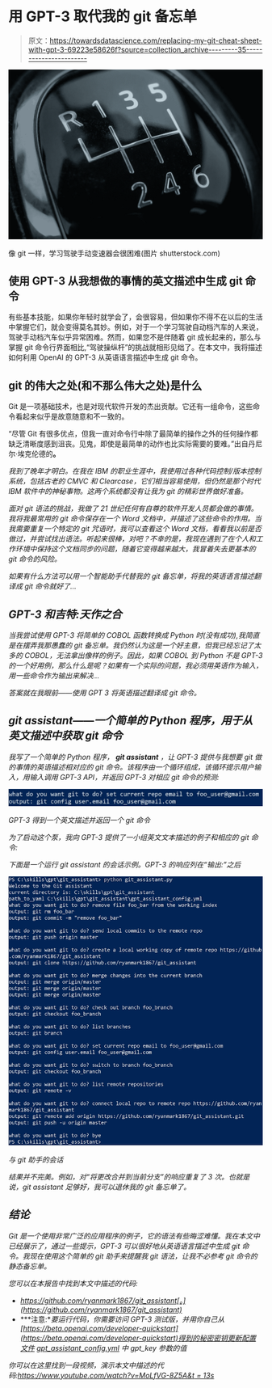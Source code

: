 # 用 GPT-3 取代我的 git 备忘单

> 原文：<https://towardsdatascience.com/replacing-my-git-cheat-sheet-with-gpt-3-69223e58626f?source=collection_archive---------35----------------------->

![](img/d913917355c2302836eb59060f83ee3c.png)

像 git 一样，学习驾驶手动变速器会很困难(图片 shutterstock.com)

## 使用 GPT-3 从我想做的事情的英文描述中生成 git 命令

有些基本技能，如果你年轻时就学会了，会很容易，但如果你不得不在以后的生活中掌握它们，就会变得莫名其妙。例如，对于一个学习驾驶自动档汽车的人来说，驾驶手动档汽车似乎异常困难。然而，如果您不是伴随着 git 成长起来的，那么与掌握 git 命令行界面相比,“驾驶操纵杆”的挑战就相形见绌了。在本文中，我将描述如何利用 OpenAI 的 GPT-3 从英语语言描述中生成 git 命令。

## git 的伟大之处(和不那么伟大之处)是什么

Git 是一项基础技术，也是对现代软件开发的杰出贡献。它还有一组命令，这些命令看起来似乎是故意随意和不一致的。

“尽管 Git 有很多优点，但我一直对命令行中除了最简单的操作之外的任何操作都缺乏清晰度感到沮丧。见鬼，即使是最简单的动作也比实际需要的要难。”出自丹尼尔·埃克伦德的[](http://merrigrove.blogspot.com/2014/02/why-heck-is-git-so-hard-places-model-ok.html)**。**

*我到了晚年才明白。在我在 IBM 的职业生涯中，我使用过各种代码控制/版本控制系统，包括古老的 CMVC 和 Clearcase，它们相当容易使用，但仍然是那个时代 IBM 软件中的神秘事物。这两个系统都没有让我为 git 的精彩世界做好准备。*

*面对 git 语法的挑战，我做了 21 世纪任何有自尊的软件开发人员都会做的事情。我将我最常用的 git 命令保存在一个 Word 文档中，并描述了这些命令的作用。当我需要重复一个特定的 git 咒语时，我可以查看这个 Word 文档，看看我以前是否做过，并尝试找出语法。听起来很棒，对吧？不幸的是，我现在遇到了在个人和工作环境中保持这个文档同步的问题，随着它变得越来越大，我冒着失去更基本的 git 命令的风险。*

*如果有什么方法可以用一个智能助手代替我的 git 备忘单，将我的英语语言描述翻译成 git 命令就好了…*

## *GPT-3 和吉特:天作之合*

*当我尝试使用 GPT-3 将简单的 COBOL 函数转换成 Python 时(没有成功),我简直是在摆弄我那愚蠢的 git 备忘单。我仍然认为这是一个好主意，但我已经忘记了太多的 COBOL，无法拿出像样的例子。因此，如果 COBOL 到 Python 不是 GPT-3 的一个好用例，那么什么是呢？如果有一个实际的问题，我必须用英语作为输入，用一些命令作为输出来解决…*

*答案就在我眼前——使用 GPT 3 将英语描述翻译成 git 命令。*

## *git assistant——一个简单的 Python 程序，用于从英文描述中获取 git 命令*

*我写了一个简单的 Python 程序， **git assistant** ，让 GPT-3 提供与我想要 git 做的事情的英语描述相对应的 git 命令。该程序由一个循环组成，该循环提示用户输入，用输入调用 GPT-3 API，并返回 GPT-3 对相应 git 命令的预测:*

*![](img/64198ec948eaba6f29c791fa73fdb4bf.png)*

*GPT-3 得到一个英文描述并返回一个 git 命令*

*为了启动这个泵，我向 GPT-3 提供了一小组英文文本描述的例子和相应的 git 命令:*

*下面是一个运行 git assistant 的会话示例。GPT-3 的响应列在“输出:”之后*

*![](img/e9976e5a619e3c798e1d928c1df33bf8.png)*

*与 git 助手的会话*

*结果并不完美。例如，对“将更改合并到当前分支”的响应重复了 3 次。也就是说，git assistant 足够好，我可以退休我的 git 备忘单了。*

## *结论*

*Git 是一个使用非常广泛的应用程序的例子，它的语法有些晦涩难懂。我在本文中已经展示了，通过一些提示，GPT-3 可以很好地从英语语言描述中生成 git 命令。我现在使用这个简单的 git 助手来提醒我 git 语法，让我不必参考 git 命令的静态备忘单。*

*您可以在本报告中找到本文中描述的代码:*

*   *https://github.com/ryanmark1867/git_assistant[。](https://github.com/ryanmark1867/git_assistant)*
*   ***注意:**要运行代码，你需要访问 GPT-3 测试版，并用你自己从[https://beta.openai.com/developer-quickstart](https://beta.openai.com/developer-quickstart)得到的秘密密钥更新配置文件 [gpt_assistant_config.yml](https://github.com/ryanmark1867/git_assistant/blob/master/gpt_assistant_config.yml) 中 gpt_key 参数的值*

*你可以在这里找到一段视频，演示本文中描述的代码:[https://www.youtube.com/watch?v=MoLfVG-8Z5A&t = 13s](https://www.youtube.com/watch?v=MoLfVG-8Z5A&t=13s)*